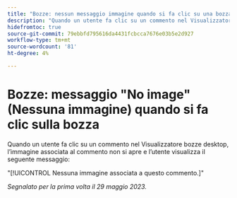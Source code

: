 ```yaml
---
title: "Bozze: nessun messaggio immagine quando si fa clic su una bozza"
description: "Quando un utente fa clic su un commento nel Visualizzatore bozze desktop, l’immagine associata al commento non si apre e l’utente visualizza un messaggio."
hidefromtoc: true
source-git-commit: 79ebbfd795616da4431fcbcca7676e03b5e2d927
workflow-type: tm+mt
source-wordcount: '81'
ht-degree: 4%

---
```



# Bozze: messaggio &quot;No image&quot; (Nessuna immagine) quando si fa clic sulla bozza

Quando un utente fa clic su un commento nel Visualizzatore bozze desktop, l’immagine associata al commento non si apre e l’utente visualizza il seguente messaggio:

&quot;[!UICONTROL Nessuna immagine associata a questo commento.]&quot;

_Segnalato per la prima volta il 29 maggio 2023._
